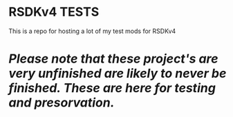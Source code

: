 # RSDKv4 TESTS
 This is a repo for hosting a lot of my test mods for RSDKv4
# *Please note that these project's are very unfinished are likely to never be finished. These are here for testing and presorvation.*
